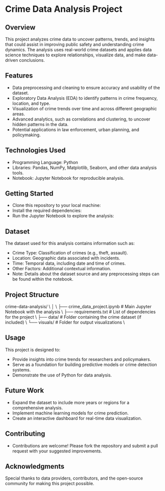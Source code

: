 # Crime Data Analysis Project

## Overview
This project analyzes crime data to uncover patterns, trends, and insights that could assist in improving public safety and understanding crime dynamics. The analysis uses real-world crime datasets and applies data science techniques to explore relationships, visualize data, and make data-driven conclusions.

## Features
- Data preprocessing and cleaning to ensure accuracy and usability of the dataset.
- Exploratory Data Analysis (EDA) to identify patterns in crime frequency, location, and type.
- Visualization of crime trends over time and across different geographic areas.
- Advanced analytics, such as correlations and clustering, to uncover hidden patterns in the data.
- Potential applications in law enforcement, urban planning, and policymaking.
  
## Technologies Used
- Programming Language: Python
- Libraries: Pandas, NumPy, Matplotlib, Seaborn, and other data analysis tools.
- Notebook: Jupyter Notebook for reproducible analysis.

## Getting Started
- Clone this repository to your local machine:
- Install the required dependencies:
- Run the Jupyter Notebook to explore the analysis:

## Dataset
The dataset used for this analysis contains information such as:

- Crime Type: Classification of crimes (e.g., theft, assault).
- Location: Geographic data associated with incidents.
- Time: Temporal data, including date and time of crimes.
- Other Factors: Additional contextual information.
- Note: Details about the dataset source and any preprocessing steps can be found within the notebook.

## Project Structure

crime-data-analysis/    \\
│      \\
├── crime_data_project.ipynb    # Main Jupyter Notebook with the analysis \\
├── requirements.txt            # List of dependencies for the project \\
├── data/                       # Folder containing the crime dataset (if included) \\
└── visuals/                    # Folder for output visualizations \\

## Usage
This project is designed to:

- Provide insights into crime trends for researchers and policymakers.
- Serve as a foundation for building predictive models or crime detection systems.
- Demonstrate the use of Python for data analysis.

## Future Work
- Expand the dataset to include more years or regions for a comprehensive analysis.
- Implement machine learning models for crime prediction.
- Create an interactive dashboard for real-time data visualization.

## Contributing
- Contributions are welcome! Please fork the repository and submit a pull request with your suggested improvements.


## Acknowledgments
Special thanks to data providers, contributors, and the open-source community for making this project possible.

